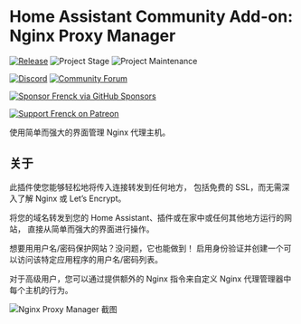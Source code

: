 # Home Assistant Community Add-on: Nginx Proxy Manager

[![Release][release-shield]][release] ![Project Stage][project-stage-shield] ![Project Maintenance][maintenance-shield]

[![Discord][discord-shield]][discord] [![Community Forum][forum-shield]][forum]

[![Sponsor Frenck via GitHub Sponsors][github-sponsors-shield]][github-sponsors]

[![Support Frenck on Patreon][patreon-shield]][patreon]

使用简单而强大的界面管理 Nginx 代理主机。

## 关于

此插件使您能够轻松地将传入连接转发到任何地方，
包括免费的 SSL，而无需深入了解 Nginx
或 Let’s Encrypt。

将您的域名转发到您的 Home Assistant、插件或在家中或任何其他地方运行的网站，
直接从简单而强大的界面进行操作。

想要用用户名/密码保护网站？没问题，它也能做到！
启用身份验证并创建一个可以访问该特定应用程序的用户名/密码列表。

对于高级用户，您可以通过提供额外的 Nginx 指令来自定义 Nginx 代理管理器中每个主机的行为。

![Nginx Proxy Manager 截图][screenshot]

[discord-shield]: https://img.shields.io/discord/478094546522079232.svg
[discord]: https://discord.me/hassioaddons
[forum-shield]: https://img.shields.io/badge/community-forum-brightgreen.svg
[forum]: https://community.home-assistant.io/t/home-assistant-community-add-on-nginx-proxy-manager/111830?u=frenck
[github-sponsors-shield]: https://frenck.dev/wp-content/uploads/2019/12/github_sponsor.png
[github-sponsors]: https://github.com/sponsors/frenck
[maintenance-shield]: https://img.shields.io/maintenance/yes/2025.svg
[patreon-shield]: https://frenck.dev/wp-content/uploads/2019/12/patreon.png
[patreon]: https://www.patreon.com/frenck
[project-stage-shield]: https://img.shields.io/badge/project%20stage-experimental-yellow.svg
[release-shield]: https://img.shields.io/badge/version-v2.1.0-blue.svg
[release]: https://github.com/hassio-addons/addon-nginx-proxy-manager/tree/v2.1.0
[screenshot]: https://github.com/hassio-addons/addon-nginx-proxy-manager/raw/main/images/screenshot.gif
